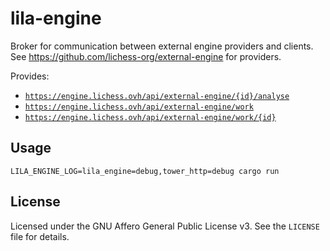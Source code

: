 lila-engine
===========

Broker for communication between external engine providers and clients.
See https://github.com/lichess-org/external-engine for providers.

Provides:

* [`https://engine.lichess.ovh/api/external-engine/{id}/analyse`](https://lichess.org/api#tag/External-engine-(draft)/operation/apiExternalEngineAnalyse)
* [`https://engine.lichess.ovh/api/external-engine/work`](https://lichess.org/api#tag/External-engine-(draft)/operation/apiExternalEngineAcquire)
* [`https://engine.lichess.ovh/api/external-engine/work/{id}`](https://lichess.org/api#tag/External-engine-(draft)/operation/apiExternalEngineSubmit)

Usage
-----

```
LILA_ENGINE_LOG=lila_engine=debug,tower_http=debug cargo run
```

License
-------

Licensed under the GNU Affero General Public License v3. See the `LICENSE` file
for details.
